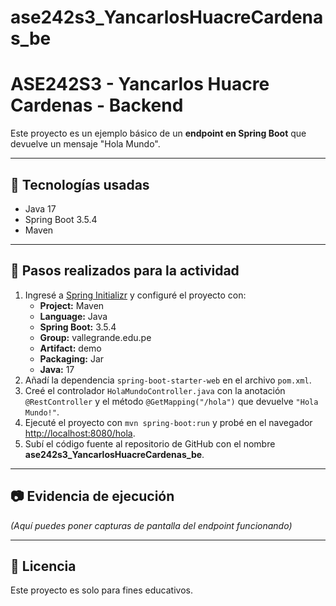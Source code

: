 # ase242s3_YancarlosHuacreCardenas_be
# ASE242S3 - Yancarlos Huacre Cardenas - Backend

Este proyecto es un ejemplo básico de un **endpoint en Spring Boot** que devuelve un mensaje "Hola Mundo".

---

## 🚀 Tecnologías usadas
- Java 17
- Spring Boot 3.5.4
- Maven

---

## 📌 Pasos realizados para la actividad

1. Ingresé a [Spring Initializr](https://start.spring.io/) y configuré el proyecto con:
   - **Project:** Maven
   - **Language:** Java
   - **Spring Boot:** 3.5.4
   - **Group:** vallegrande.edu.pe
   - **Artifact:** demo
   - **Packaging:** Jar
   - **Java:** 17
2. Añadí la dependencia `spring-boot-starter-web` en el archivo `pom.xml`.
3. Creé el controlador `HolaMundoController.java` con la anotación `@RestController` y el método `@GetMapping("/hola")` que devuelve `"Hola Mundo!"`.
4. Ejecuté el proyecto con `mvn spring-boot:run` y probé en el navegador [http://localhost:8080/hola](http://localhost:8080/hola).
5. Subí el código fuente al repositorio de GitHub con el nombre **ase242s3_YancarlosHuacreCardenas_be**.

---

## 📷 Evidencia de ejecución
*(Aquí puedes poner capturas de pantalla del endpoint funcionando)*

---

## 📜 Licencia
Este proyecto es solo para fines educativos.
